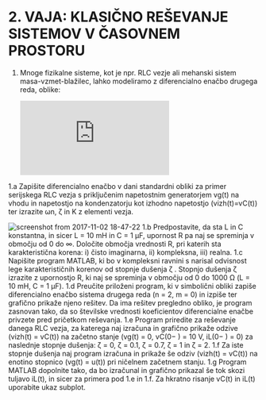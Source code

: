 # 2. VAJA: KLASIČNO REŠEVANJE SISTEMOV V ČASOVNEM PROSTORU 

1. Mnoge fizikalne sisteme, kot je npr. RLC vezje ali mehanski sistem masa-vzmet-blažilec,
   lahko modeliramo z diferencialno enačbo drugega reda, oblike: 
		
	![first equation](http://latex.codecogs.com/gif.latex?%5Cfrac%7Bd%5E%7B2%7D%20y%28t%29%20%7D%7Bdt%5E%7B2%7D%7D%20&plus;%202%5Czeta%20%5Comega%20_%7Bn%7D%5Cfrac%7Bdy%28t%29%7D%7Bdt%7D&plus;%5Comega%20_%7Bn%7D%5E%7B2%7Dy%28t%29%20%3D%20Kx%28t%29)
	
1.a Zapišite diferencialno enačbo v dani standardni obliki za primer serijskega RLC vezja
s priključenim napetostnim generatorjem vg(t) na vhodu in napetostjo na kondenzatorju
kot izhodno napetostjo (vizh(t)=vC(t)) ter izrazite ωn, ζ in K z elementi vezja. 

![screenshot from 2017-11-02 18-47-22](https://user-images.githubusercontent.com/4838487/32341679-78037378-bffe-11e7-99b3-617f72871346.png)
1.b Predpostavite, da sta L in C konstantna, in sicer L = 10 mH in C = 1 µF, upornost R pa
 naj se spreminja v območju od 0 do ∞. Določite območja vrednosti R, pri katerih sta
 karakteristična korena: i) čisto imaginarna, ii) kompleksna, iii) realna.
1.c Napišite program MATLAB, ki bo v kompleksni ravnini s narisal odvisnost lege
karakterističnih korenov od stopnje dušenja ζ . Stopnjo dušenja ζ izrazite z upornostjo
R, ki naj se spreminja v območju od 0 do 1000 Ω (L = 10 mH, C = 1 µF).
1.d Preučite priloženi program, ki v simbolični obliki zapiše diferencialno enačbo sistema
drugega reda (n = 2, m = 0) in izpiše ter grafično prikaže njeno rešitev. Da ima rešitev
pregledno obliko, je program zasnovan tako, da so številske vrednosti koeficientov
diferencialne enačbe privzete pred pričetkom reševanja.
1.e Program priredite za reševanje danega RLC vezja, za katerega naj izračuna in grafično
prikaže odzive (vizh(t) = vC(t)) na začetno stanje (vg(t) = 0, vC(0−
) = 10 V, iL(0−
) = 0) za
naslednje stopnje dušenja: ζ = 0, ζ = 0.1, ζ = 0.7, ζ = 1 in ζ = 2.
1.f Za iste stopnje dušenja naj program izračuna in prikaže še odziv (vizh(t) = vC(t)) na
enotino stopnico (vg(t) = u(t)) pri ničelnem začetnem stanju.
1.g Program MATLAB dopolnite tako, da bo izračunal in grafično prikazal še tok skozi
 tuljavo iL(t), in sicer za primera pod 1.e in 1.f. Za hkratno risanje vC(t) in iL(t)
 uporabite ukaz subplot. 
